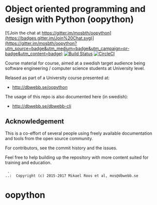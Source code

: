 Object oriented programming and design with Python (oopython)
===================

[![Join the chat at https://gitter.im/mosbth/oopython](https://badges.gitter.im/Join%20Chat.svg)](https://gitter.im/mosbth/oopython?utm_source=badge&utm_medium=badge&utm_campaign=pr-badge&utm_content=badge)
[![Build Status](https://travis-ci.org/dbwebb-se/oopython.svg?branch=master)](https://travis-ci.org/dbwebb-se/oopython)
[![CircleCI](https://circleci.com/gh/dbwebb-se/oopython.svg?style=svg)](https://circleci.com/gh/dbwebb-se/oopython)

Course material for course, aimed at a swedish target audience being software engineering / computer science students at University level. 

Relased as part of a University course presented at:

* http://dbwebb.se/oopython

The usage of this repo is also documented here (in swedish):

* http://dbwebb.se/dbwebb-cli




Acknowledgement
-------------------

This is a co-effort of several people using freely available documentation and tools from the open source community. 

For contributors, see the commit history and the issues.

Feel free to help building up the repository with more content suited for training and education.




```                                                            
 .                                                             
..:  Copyright (c) 2015-2017 Mikael Roos et al, mos@dbwebb.se   
```                                                            
# oopython
